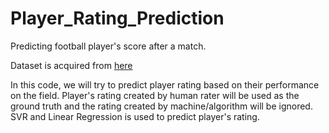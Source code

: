 # Player_Rating_Prediction
Predicting football player's score after a match.

Dataset is acquired from [here](https://www.kaggle.com/datasets/gabrielmanfredi/football-players-ratings)

In this code, we will try to predict player rating based on their performance on the field. Player's rating created by human rater will be used as the ground truth and the rating created by machine/algorithm will be ignored. SVR and Linear Regression is used to predict player's rating.
